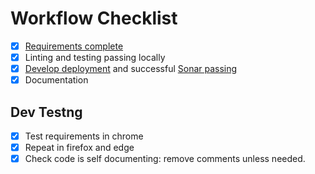 # Workflow Checklist

- [x] [Requirements complete]()
- [x] Linting and testing passing locally
- [x] [Develop deployment](https://eu-west-2.console.aws.amazon.com/codesuite/codepipeline/pipelines/df-ae-pipeline-system/view?region=eu-west-2) and successful [Sonar passing](https://sonarcloud.io/dashboard?id=defence-forecaster%3Adefence-forecaster)
- [x] Documentation

## Dev Testng

- [x] Test requirements in chrome
- [x] Repeat in firefox and edge
- [x] Check code is self documenting: remove comments unless needed.

